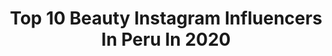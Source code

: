 ---
title: Top 10 Beauty Instagram Influencers In Peru In 2020
description: >-
  Find top beauty Instagram influencers in Peru in 2020. Most popular hashtags: #beauty #makeup #quedateencasa #peru.
platform: Instagram
profiles:
  - username: "antonellaleguab"
    fullname: >-
      Anto Legua B
    location: "Peru"
    followers: 85116
    engagement: 103
    commentsToLikes: 0.094163
    id: ck6u904yrupf20j711z5lc25b
    verified: false
    hashtags: "#8m, #rainbowcake, #quedateencasa, #bffs"
  - username: "artbycch"
    fullname: >-
      Camila Chehade ☆
    location: "Peru"
    followers: 10155
    engagement: 699
    commentsToLikes: 0.078094
    id: ck6tibs9h0f3y0j71zb553mbn
    verified: false
    hashtags: "#editorialmakeup, #orangemakeup, #brightmakeup, #plouise"
  - username: "maferbenites"
    fullname: >-
      MAFER BENITES
    location: "Peru"
    followers: 44885
    engagement: 234
    commentsToLikes: 0.208011
    id: ck55m203f309u0i11trhkmrnf
    verified: false
    hashtags: "#makeupclasses, #tumblrphotos, #editorialmakeup, #pinkmakeup"
  - username: "nicollechangc"
    fullname: >-
      𝔑𝔦𝔠𝔬𝔩𝔩𝔢 ℭ𝔥𝔞𝔫𝔤 𝔐𝔞𝔨𝔢𝔲𝔭 𝔄𝔯𝔱𝔦𝔰𝔱. 🔥
    location: "Peru"
    followers: 25300
    engagement: 532
    commentsToLikes: 0.036447
    id: ck6ucvwnlhrbb0j71u9zr5a8m
    verified: false
    hashtags: "#eyeliner"
  - username: "karlabanto"
    fullname: >-
      Karla Abanto Tantaleán
    location: "Peru"
    followers: 28013
    engagement: 147
    commentsToLikes: 0.186466
    id: ck6u90jd7urwr0j714t9irs5n
    verified: false
    hashtags: "#pillowchallenge, #klosetdesdecasa, #yomequedoencasa, #publicidad"
  - username: "percypls"
    fullname: >-
      PERCY PLEASE
    location: "Peru"
    followers: 115682
    engagement: 1578
    commentsToLikes: 0.033669
    id: ck5c5y15p4cwa0i11abqyixmg
    verified: false
    hashtags: "#boy, #girl, #beauty, #peru"
  - username: "gazzara_martina"
    fullname: >-
      Mar Gazzara 🌊
    location: "Peru"
    followers: 2855
    engagement: 3316
    commentsToLikes: 0.091597
    id: ckapbmoyl0h2n0i78odeeomj8
    verified: false
    hashtags: "#celos, #naturelovers, #italy, #liketime"
  - username: "xiomara.vidalr"
    fullname: >-
      XIOMARA VIDAL RAMIREZ
    location: "Peru"
    followers: 456272
    engagement: 268
    commentsToLikes: 0.026738
    id: ck8t26k7iybrq0j78jhltkbhf
    verified: false
    hashtags: "#bomdia, #mujer, #girl, #preciosa"
  - username: "iamhedd"
    fullname: >-
      HEDER🦋
    location: "Peru"
    followers: 17624
    engagement: 585
    commentsToLikes: 0.085125
    id: ck8wf78gof8wn0j78sn4l4r02
    verified: false
    hashtags: "#tiktoker, #urban, #fotografiaperu, #modelosperu"
  - username: "camila.herediab"
    fullname: >-
      C A M I L A   H E R E D I A
    location: "Peru"
    followers: 25629
    engagement: 170
    commentsToLikes: 0.120373
    id: ckap2igozyz9p0i78udr6facr
    verified: false
    hashtags: "#mood, #makeupartist, #metas2020, #youtuberperuana"
---